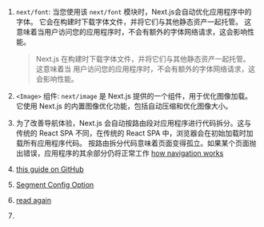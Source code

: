 1. `next/font`: 当您使用该 `next/font` 模块时，Next.js会自动优化应用程序中的字体。
   它会在构建时下载字体文件，并将它们与其他静态资产一起托管。
   这意味着当用户访问您的应用程序时，不会有额外的字体网络请求，这会影响性能。

   > Next.js 在构建时下载字体文件，并将它们与其他静态资产一起托管。这意味着当
   > 用户访问您的应用程序时，不会有额外的字体网络请求，这会影响性能。

2. `<Image>` 组件: `next/image` 是 Next.js 提供的一个组件，用于优化图像加载。
   它使用 Next.js 的内置图像优化功能，包括自动压缩和优化图像大小。
3. 为了改善导航体验，Next.js 会自动按路由段对应用程序进行代码拆分。这与传统的 React
   SPA 不同，在传统的 React SPA 中，浏览器会在初始加载时加载所有应用程序代码。
   按路由拆分代码意味着页面变得孤立。如果某个页面抛出错误，应用程序的其余部分仍将正常工作
   [ how navigation works](https://nextjs.org/docs/app/building-your-application/routing/linking-and-navigating#how-routing-and-navigation-works)
4. [this guide on GitHub](https://docs.github.com/en/repositories/creating-and-managing-repositories/quickstart-for-repositories)
5. [ Segment Config Option ](https://nextjs.org/docs/app/api-reference/file-conventions/route-segment-config)
6. [read again](https://nextjs.org/learn/dashboard-app/partial-prerendering)
7. 
